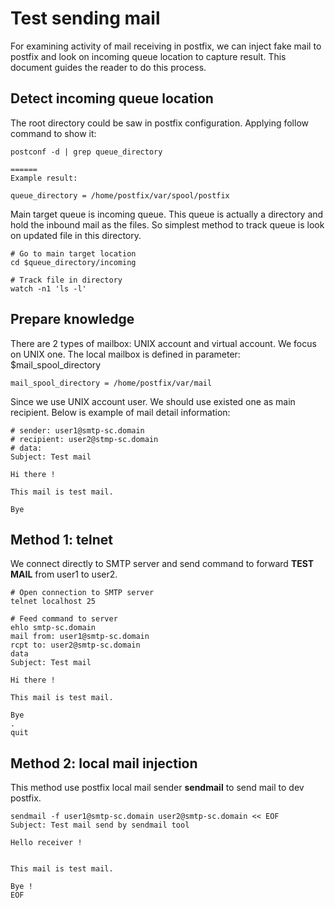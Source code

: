 # Test sending mail

For examining activity of mail receiving in postfix, we can inject fake mail to
postfix and look on incoming queue location to capture result. This document
guides the reader to do this process.

## Detect incoming queue location

The root directory could be saw in postfix configuration. Applying follow command
to show it:
```
postconf -d | grep queue_directory

======
Example result:

queue_directory = /home/postfix/var/spool/postfix
```

Main target queue is incoming queue. This queue is actually a directory and hold
the inbound mail as the files. So simplest method to track queue is look on
updated file in this directory.
```
# Go to main target location
cd $queue_directory/incoming

# Track file in directory
watch -n1 'ls -l'
```

## Prepare knowledge

There are 2 types of mailbox: UNIX account and virtual account. We focus on UNIX
one. The local mailbox is defined in parameter: $mail_spool_directory

```
mail_spool_directory = /home/postfix/var/mail
```

Since we use UNIX account user. We should use existed one as main recipient. Below
is example of mail detail information:

```
# sender: user1@smtp-sc.domain
# recipient: user2@stmp-sc.domain
# data:
Subject: Test mail

Hi there !

This mail is test mail.

Bye
```

## Method 1: telnet

We connect directly to SMTP server and send command to forward **TEST MAIL**
from user1 to user2.

```
# Open connection to SMTP server
telnet localhost 25

# Feed command to server
ehlo smtp-sc.domain
mail from: user1@smtp-sc.domain
rcpt to: user2@smtp-sc.domain
data
Subject: Test mail

Hi there !

This mail is test mail.

Bye
.
quit
```

## Method 2: local mail injection

This method use postfix local mail sender **sendmail** to send mail to dev
postfix.

```
sendmail -f user1@smtp-sc.domain user2@smtp-sc.domain << EOF
Subject: Test mail send by sendmail tool

Hello receiver !


This mail is test mail.

Bye !
EOF
```

